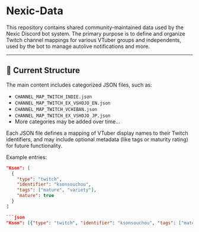 # Nexic-Data

This repository contains shared community-maintained data used by the Nexic Discord bot system. The primary purpose is to define and organize Twitch channel mappings for various VTuber groups and independents, used by the bot to manage autolive notifications and more.

---

## 📂 Current Structure

The main content includes categorized JSON files, such as:

- `CHANNEL_MAP_TWITCH_INDIE.json`
- `CHANNEL_MAP_TWITCH_EX_VSHOJO_EN.json`
- `CHANNEL_MAP_TWITCH_VCHIBAN.json`
- `CHANNEL_MAP_TWITCH_EX_VSHOJO_JP.json`
- More categories may be added over time...

Each JSON file defines a mapping of VTuber display names to their Twitch identifiers, and may include optional metadata (like tags or maturity rating) for future functionality.

Example entries:
```json
"Kson": [
  {
    "type": "twitch",
    "identifier": "ksonsouchou",
    "tags": ["mature", "variety"],
    "mature": true
  }
]

```json
"Kson": [{"type": "twitch", "identifier": "ksonsouchou", "tags": ["mature", "variety"], "mature": true}]
